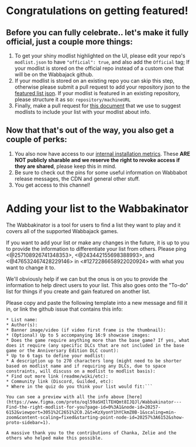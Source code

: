 # Congratulations on getting featured!

## Before you can fully celebrate.. let's make it fully official, just a couple more things:
1. To get your shiny modlist highlighted on the UI, please edit your repo's `modlist.json` to have `"official": true`, and also add the `Official` tag; If your modlist is stored on the official repo instead of a custom one that will be on the Wabbajack github. 
2. If your modlist is stored on an existing repo you can skip this step, otherwise please submit a pull request to add your repository json to the [featured list json](https://github.com/wabbajack-tools/mod-lists/blob/master/featured_lists.json). If your modlist is featured in an existing repository, please structure it as so: `repository/machineURL`
3. Finally, make a pull request for [this document](https://github.com/wabbajack-tools/mod-lists/blob/master/modlist-descriptions.md) that we use to suggest modlists to include your list with your modlist about info.

## Now that that's out of the way, you also get a couple of perks:
1. You also now have access to our [internal installation metrics](https://build.wabbajack.org/metrics.html). These **ARE NOT publicly sharable and we reserve the right to revoke access if they are shared**, please keep this in mind.
2. Be sure to check out the pins for some useful information on Wabbabot release messages, the CDN and general other stuff.
3. You get access to this channel!

# Adding your list to the Wabbakinator

The Wabbakinator is a tool for users to find a list they want to play and it covers all of the supported Wabbajack games.

If you want to add your list or make any changes in the future, it is up to you to provide the information to differentiate your list from others. Please ping  <@257108926741348353>, <@243442155698388993>, and <@476532467428229146>  in <#1272286658922020924> with what you want to change it to.

We'll obviously help if we can but the onus is on you to provide the information to help direct users to your list. This also goes onto the "To-do" list for things if you create and gain featured on another list.

Please copy and paste the following template into a new message and fill it in, or link the github issue that contains this info:

```
* List name:
* Author(s):
* Banner image/video (if video first frame is the thumbnail):
* (Optional) Up to 5 accompanying 16:9 showcase images:
* Does the game require anything more than the base game? If yes, what does it require (any specific DLCs that are not included in the base game or the Anniversary Edition DLC count):
* Up to 6 tags to define your modlist:
* A description up to 270 characters long (might need to be shorter based on modlist name and if requiring any DLCs, due to space constraints, will discuss on a modlist to modlist basis):
* Find out more link (readme/wiki/etc):
* Community link (Discord, Guilded, etc):
* Where in the quiz do you think your list would fit:```

You can see a preview with all the info above [here](https://www.figma.com/proto/oql59aSHIlTEHQmt8IJQJl/Wabbakinator---Find-the-right-modlist-for-you?page-id=0%3A1&node-id=20257-6152&viewport=3051%2C2651%2C0.2&t=KzXyonY1hYCkmZ0B-1&scaling=min-zoom&content-scaling=fixed&starting-point-node-id=20257%3A6152&show-proto-sidebar=1).

A massive thank you to the contributions of Chanka, Zelie and the others who helped make this possible.
